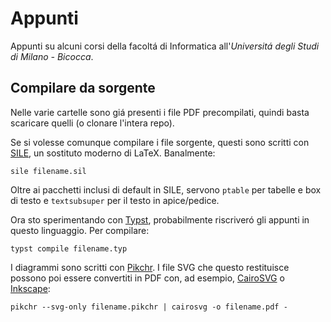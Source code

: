 # Appunti

Appunti su alcuni corsi della facoltá di Informatica all'_Universitá degli Studi di Milano - Bicocca_.

## Compilare da sorgente

Nelle varie cartelle sono giá presenti i file PDF precompilati, quindi basta scaricare quelli (o clonare l'intera repo).

Se si volesse comunque compilare i file sorgente, questi sono scritti con [SILE](https://sile-typesetter.org), un sostituto moderno di LaTeX. Banalmente:

```
sile filename.sil
```

Oltre ai pacchetti inclusi di default in SILE, servono `ptable` per tabelle e box di testo e `textsubsuper` per il testo in apice/pedice.

Ora sto sperimentando con [Typst](https://typst.app), probabilmente riscriveró gli appunti in questo linguaggio. Per compilare:

```
typst compile filename.typ
```

I diagrammi sono scritti con [Pikchr](https://pikchr.org). I file SVG che questo restituisce possono poi essere convertiti in PDF con, ad esempio, [CairoSVG](https://cairosvg.org) o [Inkscape](https://inkscape.org):

```
pikchr --svg-only filename.pikchr | cairosvg -o filename.pdf -
```
